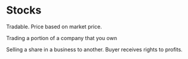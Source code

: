 # Stocks

Tradable. Price based on market price. 

Trading a portion of a company that you own

Selling a share in a business to another. Buyer receives rights to profits. 

